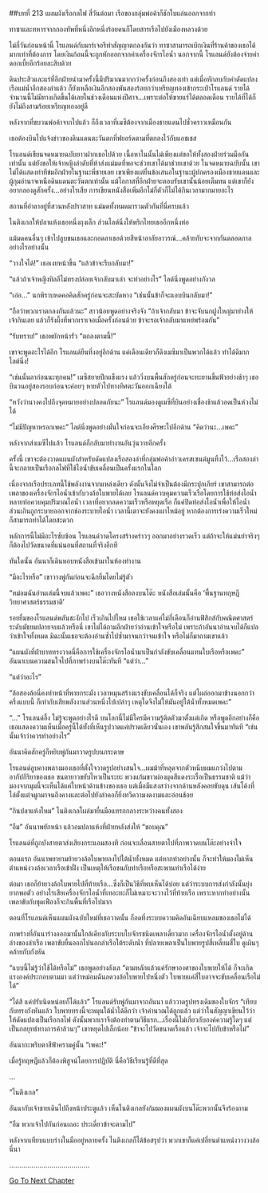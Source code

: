 ##บทที่ 213 แผนผังเรือกลไฟ
สี่วันต่อมา เรือของกลุ่มพ่อค้าก็ชักใบแล่นออกจากท่า


ทาซาและทหารจากกองทัพที่หนึ่งอีกหนึ่งร้อยคนก็โดยสารเรือไปยังเมืองหลวงด้วย


ไม่กี่วันก่อนหน้านี้ โรแลนด์กับมาร์เจอรีทำสัญญาตกลงกันว่า ทาซาสามารถเบิกเงินที่ร้านค้าของเธอได้มากเท่าที่ต้องการ โดยเงินก้อนนี้จะถูกหักออกจากค่าเครื่องจักรไอน้ำ นอกจากนี้ โรแลนด์ยังต้องจ่ายค่าดอกเบี้ยอีกร้อยละสิบด้วย


ดินประสิวและแร่ที่อีกฝ่ายนำมาครั้งนี้มีปริมาณมากกว่าครั้งก่อนถึงสองเท่า แต่เมื่อหักลบกับค่าดัดแปลงเรือแม่น้ำอีกสองลำแล้ว ก็ยังเหลือเงินอีกสองพันสองร้อยกว่าเหรียญทองเข้ากระเป๋าโรแลนด์ รายได้จำนวนนี้ไม่มีทางเกิดขึ้นได้เลยในช่วงเดือนแห่งปีศาจ...เพราะต่อให้ขายแร่ได้ตลอดเดือน รายได้ที่ได้ก็ยังไม่ถึงสามร้อยเหรียญทองอยู่ดี


หลังจากที่ขบวนพ่อค้าจากไปแล้ว ก็ถึงเวลาที่เมซีต้องจากเมืองชายแดนไปชั่วคราวเหมือนกัน


เธอต้องบินไปแจ้งข่าวของดินแดนตะวันตกที่ฟยอร์ดตามที่ตกลงไว้กับแอชเชส


โรแลนด์เขียนจดหมายฉบับยาวฝากเธอไปด้วย เนื้อหาในนั้นไม่เพียงแต่ขอให้ทั้งสองฝ่ายร่วมมือกันเท่านั้น แต่ยังขอให้เจ้าหญิงลำดับที่ห้าส่งแม่มดที่พอจะช่วยเขาได้มาช่วยเขาด้วย ในจดหมายฉบับนั้น เขาไม่ได้แสดงท่าทีข่มอีกฝ่ายในฐานะพี่ชายเลย เขาเพียงแต่ยื่นข้อเสนอในฐานะผู้ปกครองเมืองชายแดนและผู้กุมอำนาจเหนือดินแดนตะวันตกเท่านั้น แม้โอกาสที่อีกฝ่ายจะตอบรับเขานั้นน้อยเต็มทน แต่เขาก็ยังอยากลองดูสักครั้ง...อย่างไรเสีย การเขียนหนังสือเพิ่มอีกไม่กี่ตัวก็ไม่ได้กินเวลามากมายอะไร


สถานที่อำลาอยู่ที่สวนหลังปราสาท แม่มดทั้งหมดมารวมตัวกันที่นี่ครบแล้ว


ไนติงเกลให้ปลาแห้งเธอหนึ่งถุงเล็ก ส่วนไลต์นิ่งให้พริกไทยเธออีกหนึ่งห่อ


แม้มดคนอื่นๆ เข้าไปลูบขนเธอและกอดลาเธอด้วยสีหน้าอาลัยอาวรณ์...คล้ายกับจะจากกันตลอดกาลอย่างไรอย่างนั้น


“วางใจได้!” เธอเงยหน้าขึ้น “แล้วข้าจะรีบกลับมา!”


“แล้วถ้าเจ้าหญิงทิลลีไม่ทรงปล่อยเจ้ากลับมาเล่า จะทำอย่างไร” ไลต์นิ่งพูดอย่างกังวล


“เอ่อ...” นกพิราบหดคอคิดสักครู่ก่อนจะสะบัดหาง “เช่นนั้นข้าก็จะแอบบินกลับมา!”


“ถือว่าพวกเราตกลงกันแล้วนะ” สาวน้อยพูดอย่างจริงจัง “ถ้าเจ้ากลับมา ข้าจะจับนกฝูงใหญ่มาย่างให้เจ้ากินเลย แล้วก็รังผึ้งที่พวกเราเจอเมื่อครั้งก่อนด้วย ข้าจะรอเจ้ากลับมาแหย่พร้อมกัน”


“รับทราบ!” เธอพยักหน้ารัว “ตกลงตามนี้!”


เขาจะพูดอะไรได้อีก โรแลนด์ยืนทึ่งอยู่อีกด้าน แค่เดือนเดียวก็ดึงเมซีมาเป็นพวกได้แล้ว ทำได้ดีมาก ไลต์นิ่ง!


“เช่นนั้นลาก่อนนะทุกคน!” เมซีสยายปีกแข็งแรง แล้ววิ่งบนพื้นสักครู่ก่อนจะทะยานขึ้นฟ้าอย่างช้าๆ เธอบินวนอยู่สองรอบก่อนจะค่อยๆ หายตัวไปทางทิศตะวันออกเฉียงใต้


“หวังว่านางคงไปถึงจุดหมายอย่างปลอดภัยนะ” โรแลนด์มองดูเมซีที่บินอย่างเชื่องช้าแล้วอดเป็นห่วงไม่ได้


“ไม่มีปัญหาหรอกเพคะ” ไลต์นิ่งพูดอย่างมั่นใจก่อนจะเอียงศีรษะไปอีกด้าน “คิดว่านะ...เพคะ”


หลังจากส่งเมซีไปแล้ว โรแลนด์ก็กลับมาทำงานอันวุ่นวายอีกครั้ง


ครั้งนี้ เขาจะต้องวาดแผนผังสำหรับดัดแปลงเรือสองลำที่กลุ่มพ่อค้าอ่าวเครสเซนต์มูนทิ้งไว้...เรือสองลำนี้จะกลายเป็นเรือกลไฟที่ใช้ไอน้ำขับเคลื่อนเป็นครั้งแรกในโลก


เนื่องจากเรือประเภทนี้ใช้พลังงานจากแหล่งเดียว ดังนั้นจึงไม่จำเป็นต้องมีกระปุกเกียร์ เขาสามารถต่อเพลาของเครื่องจักรไอน้ำเข้ากับวงล้อใบพายได้เลย โรแลนด์ควบคุมความเร็วเรือโดยการใช้ท่อส่งไอน้ำหลายท่อควบคุมปริมาณไอน้ำ เวลาที่อยากลดความเร็วหรือหยุดเรือ ก็แค่ปิดท่อส่งไอน้ำเพื่อให้ไอน้ำส่วนเกินถูกระบายออกจากช่องระบายไอน้ำ เวลานี้เตาจะยังคงเผาไหม้อยู่ หากต้องการเร่งความเร็วใหม่ก็สามารถทำได้โดยสะดวก


หลักการนี้ไม่มีอะไรซับซ้อน โรแลนด์วาดโครงสร้างคร่าวๆ ออกมาอย่างรวดเร็ว แต่ถ้าจะให้แม่นยำจริงๆ ก็ต้องไปวัดขนาดที่แน่นอนที่สถานที่จริงอีกที


ทันใดนั้น อันนาก็เดินหอบหนังสือเข้ามาในห้องทำงาน


“มีอะไรหรือ” เขาวางพู่กันก่อนจะฉีกยิ้มโดยไม่รู้ตัว


“หม่อมฉันอ่านเล่มนี้จบแล้วเพคะ” เธอวางหนังสือลงบนโต๊ะ หนังสือเล่มนั้นคือ ‘พื้นฐานทฤษฎีวิทยาศาสตร์ธรรมชาติ’


รอยยิ้มของโรแลนด์พลันชะงักไป เร็วเกินไปไหม เธอใช้เวลาแค่ไม่กี่เดือนก็อ่านฟิสิกส์กับคณิตศาสตร์ระดับมัธยมปลายจบแล้วหรือนี่ เขาไม่ได้ถามอีกฝ่ายว่าอ่านเข้าใจหรือไม่ เพราะถ้าอันนาอ่านจบได้ก็แปลว่าเข้าใจทั้งหมด มิฉะนั้นเธอจะต้องอ่านซ้ำไปซ้ำมาจนกว่าจนเข้าใจ หรือไม่ก็มาถามเขาแล้ว


“แผนผังที่ฝ่าบาททรงวาดนี่คือการใช้เครื่องจักรไอน้ำมาเป็นกำลังขับเคลื่อนแทนใบเรือหรือเพคะ” อันนาเบนความสนใจไปที่ภาพร่างบนโต๊ะทันที “แต่ว่า...”


“แต่ว่าอะไร”


“ล้อสองล้อนี่คงทำหน้าที่พายกระมัง เวลาหมุนสร้างแรงขับเคลื่อนได้ก็จริง แต่โผล่ออกมาข้างนอกกว่าครึ่งแบบนี้ ก็เท่ากับเสียพลังงานส่วนหนึ่งไปเปล่าๆ เหตุใดจึงไม่ให้มันอยู่ใต้น้ำทั้งหมดเพคะ”


“...” โรแลนด์อึ้ง ไม่รู้จะพูดอย่างไรดี บนโลกนี้ไม่มีใครมีความรู้ติดตัวมาตั้งแต่เกิด หรือพูดอีกอย่างก็คือ เธอแสดงความเห็นเมื่อครู่นี้ได้ทั้งที่เห็นรูปวาดแค่ปราดเดียวนั่นเอง เขาพลันรู้สึกสนใจขึ้นมาทันที “เช่นนั้นเจ้าว่าควรทำอย่างไร”


อันนาคิดสักครู่ก็หยิบพู่กันมาวาดรูปบนกระดาษ


โรแลนด์ลูบคางพลางมองเธอที่ตั้งใจวาดรูปอย่างสนใจ...ผมม้าที่หลุดจากตัวหนีบผมแกว่งไปตามอากัปกิริยาของเธอ ขนตายาวขยับไหวเป็นระยะ พวงแก้มขาวผ่องผุดสีแดงระเรื่อเป็นธรรมชาติ แม้ว่ามองจากมุมนี้จะเห็นได้แค่ใบหน้าด้านข้างของเธอ แต่เมื่อมีแสงสว่างจากด้านหลังคอยขับดุน เส้นโค้งที่ไล่ตั้งแต่จมูกมาจนถึงคางและต่อไปยังลำคอก็ยิ่งทวีความงดงามและอ่อนช้อย


“กินปลาแห้งไหม” ไนติงเกลโผล่มายื่นมือแทรกกลางระหว่างคนทั้งสอง


“อืม” อันนาพยักหน้า แล้วอมปลาแห้งที่ฝ่ายหลังส่งให้ “ขอบคุณ”

โรแลนด์ที่ถูกบังสายตาส่งเสียงกระแอมสองที ก่อนจะเลื่อนสายตาไปที่ภาพวาดบนโต๊ะอย่างจำใจ


ตอนแรก อันนาพยายามย้ายวงล้อใบพายลงไปใต้น้ำทั้งหมด แต่หากทำอย่างนั้น ก็จะทำให้มองไม่เห็นตำแหน่งวงล้อเวลาเรือเข้าฝั่ง เป็นเหตุให้เรือชนกับท่าเรือหรือสะพานท่าเรือได้ง่าย


ต่อมา เธอก็ย้ายวงล้อใบพายไปที่ท้ายเรือ...ซึ่งก็เป็นวิธีที่พบเห็นได้บ่อย แต่ว่าระบบการส่งกำลังนั้นยุ่งยากพอตัว อย่างไรเสียเครื่องจักรไอน้ำที่เทอะทะก็ไม่เหมาะจะวางไว้ที่ท้ายเรือ เพราะหากทำอย่างนั้น เพลาขับกับชุดเฟืองก็จะกินพื้นที่เรือไปมาก


ตอนที่โรแลนด์เห็นแผนผังฉบับใหม่ที่เธอวาดนั้น ก็อดทึ่งระบบความคิดอันเฉียบแหลมของเธอไม่ได้


ภาพร่างที่อันนาร่างออกมานั้นใกล้เคียงกับระบบใบจักรชนิดเพลาเดี่ยวมาก เครื่องจักรไอน้ำตั้งอยู่ด้านล่างของลำเรือ เพลาขับยื่นออกไปนอกลำเรือใต้ระดับน้ำ ที่ปลายเพลาเป็นใบพายรูปสี่เหลี่ยมสี่ใบ ดูเผินๆ คล้ายกับกังหัน


“แบบนี้ไม่รู้ว่าใช้ได้หรือไม่” เธอพูดอย่างลังเล “ตามหลักแล้วแค่รักษาองศาของใบพายให้ได้ ก็จะเกิดแรงองค์ประกอบตามมา แต่ว่าหม่อมฉันลดวงล้อใบพายไปหนึ่งตัว ใบพายแค่สี่ใบอาจจะขับเคลื่อนเรือไม่ได้”


“ได้สิ แค่ปรับนิดหน่อยก็ได้แล้ว” โรแลนด์รับพู่กันมาจากอันนา แล้ววาดรูปทรงเดิมของใบจักร “เทียบกับทรงกังหันแล้ว ใบพายทรงนี้จะหมุนใต้น้ำได้ดีกว่า เจ้าคำนวณได้ถูกแล้ว แต่ว่าในสัญญาเขียนไว้ว่าให้ดัดแปลงเป็นเรือกลไฟ ดังนั้นพวกเราจึงต้องทำตามวิธีแรก...เรื่องนี้ไม่เกี่ยวกับองค์ความรู้ใดๆ แต่เป็นกลยุทธ์ทางการค้าล้วนๆ” เขาหยุดไปเล็กน้อย “ข้าจะไปวัดขนาดเรือแล้ว เจ้าจะไปกับข้าหรือไม่”


อันนากะพริบตาสีฟ้าครามคู่นั้น “เพคะ!”


เมื่อรู้ทฤษฎีแล้วก็ต้องพิสูจน์โดยการปฏิบัติ นี่คือวิธีเรียนรู้ที่ดีที่สุด


...


“ไนติงเกล”


อันนากับเจ้าชายเดินไปถึงหน้าประตูแล้ว เห็นไนติงเกลยังก้มมองแผนผังบนโต๊ะพวกนั้นจึงร้องถาม


“อืม พวกเจ้าไปกันก่อนเถอะ ประเดี๋ยวข้าจะตามไป”


หลังจากเทียบแบบร่างในมืออยู่หลายครั้ง ไนติงเกลก็ได้ข้อสรุปว่า พวกเขาก็แค่เปลี่ยนตำแหน่งวางวงล้อนี่นา


........................................




[Go To Next Chapter]( ./126.md)